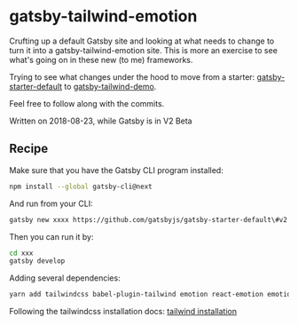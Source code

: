 # gatsby-tailwind-emotion
Crufting up a default Gatsby site and looking at what needs to change to turn it
into a gatsby-tailwind-emotion site.  This is more an exercise to see what's going on in these new (to me) frameworks.

Trying to see what changes under the hood to move from a starter:
[gatsby-starter-default](https://github.com/gatsbyjs/gatsby-starter-default) to [gatsby-tailwind-demo](https://github.com/jlengstorf/gatsby-tailwind-demo).


Feel free to follow along with the commits.

Written on 2018-08-23, while Gatsby is in V2 Beta

## Recipe

Make sure that you have the Gatsby CLI program installed:
```sh
npm install --global gatsby-cli@next
```

And run from your CLI:
```sh
gatsby new xxxx https://github.com/gatsbyjs/gatsby-starter-default\#v2
```

Then you can run it by:
```sh
cd xxx
gatsby develop
```

Adding several dependencies:
```sh
yarn add tailwindcss babel-plugin-tailwind emotion react-emotion emotion-server  gatsby-plugin-emotion postcss postcss-cli
```

Following the tailwindcss installation docs:
[tailwind installation](https://tailwindcss.com/docs/installation)
